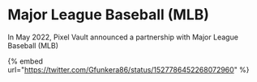 # Major League Baseball (MLB)

In May 2022, Pixel Vault announced a partnership with Major League Baseball (MLB)

{% embed url="https://twitter.com/Gfunkera86/status/1527786452268072960" %}
